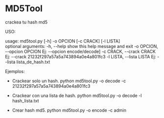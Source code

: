 # MD5Tool
crackea tu hash md5

USO:

usage: md5tool.py [-h] -o OPCION [-c CRACK] [-l LISTA]<br>
optional arguments:
  -h, --help            show this help message and exit
  -o OPCION, --opcion OPCION
                        Ej: --opcion encode/decode]
  -c CRACK, --crack CRACK
                        Ej: --crack 21232f297a57a5a743894a0e4a801fc3
  -l LISTA, --lista LISTA
                        Ej: --lista lista_de_hash.txt


Ejemplos:

- Crackear solo un hash.
python md5tool.py -o decode -c 21232f297a57a5a743894a0e4a801fc3

- Crackear con una lista de hash.
python md5tool.py -o decode -l hash_lista.txt

- Crear hash md5.
python md5tool.py -o encode -c admin


